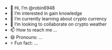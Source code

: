 - 👋 Hi, I’m @robin6948
- 👀 I’m interested in gain knowledge 
- 🌱 I’m currently learning about crypto currency 
- 💞️ I’m looking to collaborate on crypto weather 
- 📫 How to reach me ...
- 😄 Pronouns: ...
- ⚡ Fun fact: ...

<!---
robin6948/robin6948 is a ✨ special ✨ repository because its `README.md` (this file) appears on your GitHub profile.
You can click the Preview link to take a look at your changes.
--->
